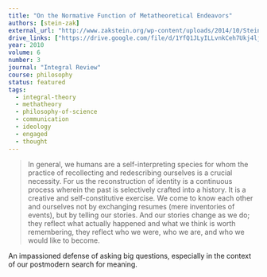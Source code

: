 ```yaml
---
title: "On the Normative Function of Metatheoretical Endeavors"
authors: [stein-zak]
external_url: "http://www.zakstein.org/wp-content/uploads/2014/10/Stein_metatheory2010.pdf"
drive_links: ["https://drive.google.com/file/d/1YfQ1JLyILLvnkCeh7Ukj4ljNUH2XOK-s/view?usp=drivesdk"]
year: 2010
volume: 6
number: 3
journal: "Integral Review"
course: philosophy
status: featured
tags:
  - integral-theory
  - methatheory
  - philosophy-of-science
  - communication
  - ideology
  - engaged
  - thought
---
```


> In general, we humans are a self-interpreting species for whom the practice of recollecting and redescribing ourselves is a crucial necessity. For us the reconstruction of identity is a continuous process wherein the past is selectively crafted into a history. It is a creative and self-constitutive exercise. We come to know each other and ourselves not by exchanging resumes (mere inventories of events), but by telling our stories. And our stories change as we do; they reflect what actually happened and what we think is worth remembering, they reflect who we were, who we are, and who we would like to become.

An impassioned defense of asking big questions, especially in the context of our postmodern search for meaning.
